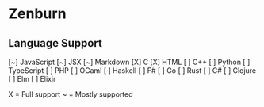# Zenburn

## Language Support

[~] JavaScript
[~] JSX
[~] Markdown
[X] C
[X] HTML
[ ] C++
[ ] Python
[ ] TypeScript
[ ] PHP
[ ] OCaml
[ ] Haskell
[ ] F#
[ ] Go
[ ] Rust
[ ] C#
[ ] Clojure
[ ] Elm
[ ] Elixir

X = Full support
~ = Mostly supported
